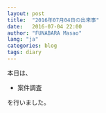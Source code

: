 ```yaml
---
layout: post
title:  "2016年07月04日の出来事"
date:   2016-07-04 22:00
author: "FUNABARA Masao"
lang: "ja"
categories: blog
tags: diary
---
```


本日は、

* 案件調査

を行いました。
